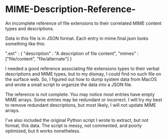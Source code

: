 # MIME-Description-Reference-
An incomplete reference of file extensions to their correlated MIME content types and descriptions.

Data in this file is in JSON format. Each entry in mime.final.json looks something like this:

".ext" : { "description" : "A description of file content", "mimes" : ["file/content", "file/alternate"] }

I needed a good reference associating file extensions types to their verbal descriptions and MIME types, but to my dismay, I could find no such file on the surface web. So, I figured out how to dump system data from MacOS and wrote a small script to organize the data into a JSON file.

The reference is not complete. You may notice most entries have empty MIME arrays. Some entries may be redundant or incorrect. I will try my best to remove redundant descriptions, but most likely, I will not update MIME arrays.

I've also included the original Python script I wrote to extract, but not format, this data. The script is messy, not commented, and poorly optimized, but it works nonetheless. 
